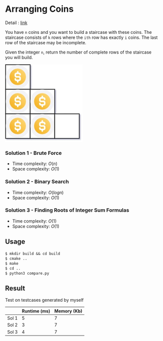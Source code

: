 # Arranging Coins
Detail : [link](https://leetcode.com/problems/arranging-coins/)

You have `n` coins and you want to build a staircase with these coins. The staircase consists of `k` rows where the `ith` row has exactly `i` coins. The last row of the staircase may be incomplete.

Given the integer `n`, return the number of complete rows of the staircase you will build.

![arrangecoins1-grid](./arrangecoins1-grid.jpg)

### Solution 1 - Brute Force
* Time complexity: $O(n)$
* Space complexity: $O(1)$

### Solution 2 - Binary Search
* Time complexity: $O(log n)$
* Space complexity: $O(1)$

### Solution 3 - Finding Roots of Integer Sum Formulas
* Time complexity: $O(1)$
* Space complexity: $O(1)$

## Usage
```shell
$ mkdir build && cd build
$ cmake ..
$ make
$ cd ..
$ python3 compare.py
```

## Result
Test on testcases generated by myself

|       | Runtime (ms) | Memory (Kb) |
|-------|--------------|-------------|
| Sol 1 | 5            | 7           |
| Sol 2 | 3            | 7           |
| Sol 3 | 4            | 7           |
